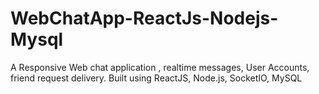 # WebChatApp-ReactJs-Nodejs-Mysql
A Responsive Web chat application , realtime messages, User Accounts, friend request delivery. Built using ReactJS, Node.js, SocketIO, MySQL
